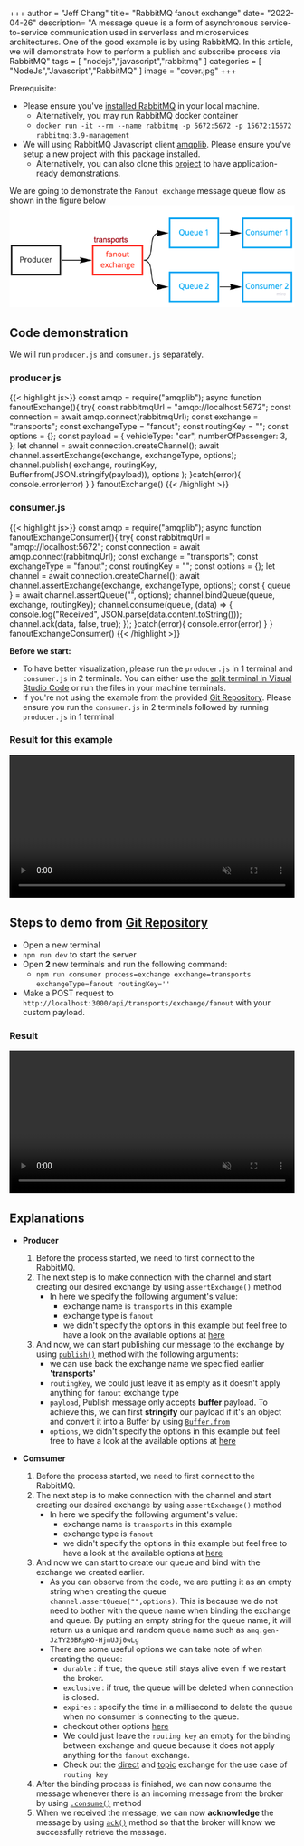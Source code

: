 +++
author = "Jeff Chang"
title= "RabbitMQ fanout exchange" 
date= "2022-04-26"
description= "A message queue is a form of asynchronous service-to-service communication used in serverless and microservices architectures. One of the good example is by using RabbitMQ. In this article, we will demonstrate how to perform a publish and subscribe process via RabbitMQ" 
tags = [
    "nodejs","javascript","rabbitmq"
]
categories = [
    "NodeJs","Javascript","RabbitMQ"
]
image = "cover.jpg"
+++

Prerequisite:

- Please ensure you've [installed RabbitMQ](https://www.rabbitmq.com/download.html) in your local machine.
  - Alternatively, you may run RabbitMQ docker container
  - `docker run -it --rm --name rabbitmq -p 5672:5672 -p 15672:15672 rabbitmq:3.9-management`
- We will using RabbitMQ Javascript client [amqplib](https://amqp-node.github.io/amqplib/). Please ensure you've setup a new project with this package installed.
  - Alternatively, you can also clone this [project](https://github.com/Jeffcw96/rabbit-mq) to have application-ready demonstrations.

We are going to demonstrate the `Fanout exchange` message queue flow as shown in the figure below
![exchange flow](flow.png)

## Code demonstration

We will run `producer.js` and `comsumer.js` separately.

### producer.js<a name="producer-code"></a>

<!-- prettier-ignore -->
{{< highlight js>}}
const amqp = require("amqplib");
async function fanoutExchange(){
    try{
        const rabbitmqUrl = "amqp://localhost:5672";
        const connection = await amqp.connect(rabbitmqUrl);
        const exchange = "transports";
        const exchangeType = "fanout";
        const routingKey = "";
        const options = {};
        const payload = {
            vehicleType: "car",
            numberOfPassenger: 3,
        };
        let channel = await connection.createChannel();
        await channel.assertExchange(exchange, exchangeType, options);
        channel.publish(
            exchange,
            routingKey,
            Buffer.from(JSON.stringify(payload)),
            options
        );
    }catch(error){
        console.error(error)
    }
}
fanoutExchange()
{{< /highlight >}}

### consumer.js<a name="consumer-code"></a>

<!-- prettier-ignore -->
{{< highlight js>}}
const amqp = require("amqplib");
async function fanoutExchangeConsumer(){
    try{
        const rabbitmqUrl = "amqp://localhost:5672";
        const connection = await amqp.connect(rabbitmqUrl);
        const exchange = "transports";
        const exchangeType = "fanout";
        const routingKey = "";
        const options = {};
        let channel = await connection.createChannel();
        await channel.assertExchange(exchange, exchangeType, options);
        const { queue } = await channel.assertQueue("", options);
        channel.bindQueue(queue, exchange, routingKey);
        channel.consume(queue, (data) => {
            console.log("Received", JSON.parse(data.content.toString()));
            channel.ack(data, false, true);
        });
    }catch(error){
        console.error(error)
    }
}
fanoutExchangeConsumer()
{{< /highlight >}}

**Before we start:**

- To have better visualization, please run the `producer.js` in 1 terminal and `consumer.js` in 2 terminals. You can either use the [split terminal in Visual Studio Code](https://code.visualstudio.com/docs/editor/integrated-terminal#_grouping) or run the files in your machine terminals.
- If you're not using the example from the provided [Git Repository](https://github.com/Jeffcw96/rabbit-mq). Please ensure you run the `consumer.js` in 2 terminals followed by running `producer.js` in 1 terminal

### Result for this example

<video controls muted style="width:100%">
  <source src="example.mp4" type="video/mp4">
  <source src="example.ogg" type="video/ogg">
</video>

## Steps to demo from [Git Repository](https://github.com/Jeffcw96/rabbit-mq)

- Open a new terminal
- `npm run dev` to start the server
- Open **2** new terminals and run the following command:
  - `npm run consumer process=exchange exchange=transports exchangeType=fanout routingKey=''`
- Make a POST request to `http://localhost:3000/api/transports/exchange/fanout` with your custom payload.

### Result

<video controls muted style="width:100%">
  <source src="gitrepo.mp4" type="video/mp4">
  <source src="gitrepo.ogg" type="video/ogg">
</video>

## Explanations

- **Producer**

  1. Before the process started, we need to first connect to the RabbitMQ.
  2. The next step is to make connection with the channel and start creating our desired exchange by using `assertExchange()` method
     - In here we specify the following argument's value:
       - exchange name is `transports` in this example
       - exchange type is `fanout`
       - we didn't specify the options in this example but feel free to have a look on the available options at [here](https://amqp-node.github.io/amqplib/channel_api.html#channelassertexchange)
  3. And now, we can start publishing our message to the exchange by using [`publish()`](https://amqp-node.github.io/amqplib/channel_api.html#channel_publish) method with the following arguments:
     - we can use back the exchange name we specified earlier **'transports'**
     - `routingKey`, we could just leave it as empty as it doesn't apply anything for `fanout` exchange type
     - `payload`, Publish message only accepts **buffer** payload. To achieve this, we can first **stringify** our payload if it's an object and convert it into a Buffer by using [`Buffer.from`](https://www.w3schools.com/nodejs/met_buffer_from.asp)
     - `options`, we didn't specify the options in this example but feel free to have a look at the available options at [here](https://amqp-node.github.io/amqplib/channel_api.html#channel_publish)

- **Comsumer**
  1. Before the process started, we need to first connect to the RabbitMQ.
  2. The next step is to make connection with the channel and start creating our desired exchange by using `assertExchange()` method
     - In here we specify the following argument's value:
       - exchange name is `transports` in this example
       - exchange type is `fanout`
       - we didn't specify the options in this example but feel free to have a look at the available options at [here](https://amqp-node.github.io/amqplib/channel_api.html#channelassertexchange)
  3. And now we can start to create our queue and bind with the exchange we created earlier.
     - As you can observe from the code, we are putting it as an empty string when creating the queue `channel.assertQueue("",options)`. This is because we do not need to bother with the queue name when binding the exchange and queue. By putting an empty string for the queue name, it will return us a unique and random queue name such as `amq.gen-JzTY20BRgKO-HjmUJj0wLg`
     - There are some useful options we can take note of when creating the queue:
       - `durable` : if true, the queue still stays alive even if we restart the broker.
       - `exclusive` : if true, the queue will be deleted when connection is closed.
       - `expires` : specify the time in a millisecond to delete the queue when no consumer is connecting to the queue.
       - checkout other options [here](https://amqp-node.github.io/amqplib/channel_api.html#channelassertqueue)
       - We could just leave the `routing key` an empty for the binding between exchange and queue because it does not apply anything for the `fanout` exchange.
       - Check out the [direct](/p/rabbitmq-direct-exchange/) and [topic](#) exchange for the use case of `routing key`
  4. After the binding process is finished, we can now consume the message whenever there is an incoming message from the broker by using [`.consume()`](https://amqp-node.github.io/amqplib/channel_api.html#channel_consume) method
  5. When we received the message, we can now **acknowledge** the message by using [`ack()`](https://amqp-node.github.io/amqplib/channel_api.html#channel_ack) method so that the broker will know we successfully retrieve the message.
